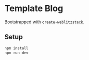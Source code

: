 # Template Blog

Bootstrapped with `create-weblitzstack`.

## Setup
```bash
npm install
npm run dev
```